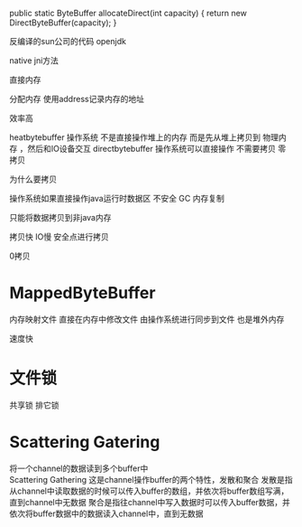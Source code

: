 


public static ByteBuffer allocateDirect(int capacity) {
    return new DirectByteBuffer(capacity);
}



反编译的sun公司的代码 openjdk

native jni方法

直接内存

分配内存
使用address记录内存的地址   

效率高

heatbytebuffer
操作系统
不是直接操作堆上的内存
而是先从堆上拷贝到 物理内存 ，然后和IO设备交互
directbytebuffer
操作系统可以直接操作
不需要拷贝  零拷贝


为什么要拷贝

操作系统如果直接操作java运行时数据区
不安全
GC  内存复制

只能将数据拷贝到非java内存

拷贝快 IO慢  安全点进行拷贝


0拷贝






# MappedByteBuffer

内存映射文件
直接在内存中修改文件 由操作系统进行同步到文件
也是堆外内存

速度快

# 文件锁

共享锁 排它锁


# Scattering Gatering

将一个channel的数据读到多个buffer中  
Scattering Gathering
这是channel操作buffer的两个特性，发散和聚合
发散是指从channel中读取数据的时候可以传入buffer的数组，并依次将buffer数组写满，直到channel中无数据
聚合是指往channel中写入数据时可以传入buffer数据，并依次将buffer数据中的数据读入channel中，直到无数据








 






